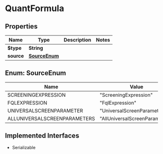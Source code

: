 

# QuantFormula


## Properties

Name | Type | Description | Notes
------------ | ------------- | ------------- | -------------
**$type** | **String** |  | 
**source** | [**SourceEnum**](#SourceEnum) |  | 



## Enum: SourceEnum

Name | Value
---- | -----
SCREENINGEXPRESSION | &quot;ScreeningExpression&quot;
FQLEXPRESSION | &quot;FqlExpression&quot;
UNIVERSALSCREENPARAMETER | &quot;UniversalScreenParameter&quot;
ALLUNIVERSALSCREENPARAMETERS | &quot;AllUniversalScreenParameters&quot;


## Implemented Interfaces

* Serializable


